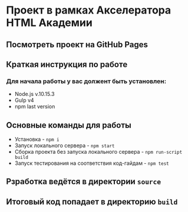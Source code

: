 # Проект в рамках Акселератора HTML Академии
## Посмотреть проект на GitHub Pages
## Краткая инструкция по работе
### Для начала работы у вас должент быть установлен:
* Node.js v.10.15.3
* Gulp v4
* npm last version
## Основные команды для работы
* Установка - `npm i`
* Запуск локального сервера - `npm start`
* Сборка проекта без запуска локального сервера - `npm run-script build`
* Запуск тестирования на соответствия код-гайдам - `npm test`



## Рзработка ведётся в директории `source`
## Итоговый код попадает в директорию `build`
